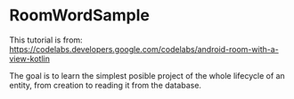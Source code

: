 # RoomWordSample

This tutorial is from: https://codelabs.developers.google.com/codelabs/android-room-with-a-view-kotlin

The goal is to learn the simplest posible project of the whole lifecycle of an entity, from creation to reading it from the database.
